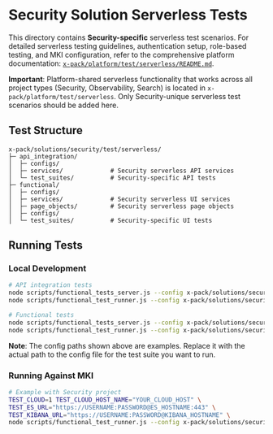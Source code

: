 # Security Solution Serverless Tests

This directory contains **Security-specific** serverless test scenarios. For detailed serverless testing guidelines, authentication setup, role-based testing, and MKI configuration, refer to the comprehensive platform documentation: [`x-pack/platform/test/serverless/README.md`](../../../../platform/test/serverless/README.md).

**Important**: Platform-shared serverless functionality that works across all project types (Security, Observability, Search) is located in `x-pack/platform/test/serverless`. Only Security-unique serverless test scenarios should be added here.

## Test Structure

```
x-pack/solutions/security/test/serverless/
├─ api_integration/
│  ├─ configs/
│  ├─ services/             # Security serverless API services
│  └─ test_suites/          # Security-specific API tests
├─ functional/
│  ├─ configs/
│  ├─ services/             # Security serverless UI services
│  ├─ page_objects/         # Security serverless page objects
│  ├─ configs/
│  └─ test_suites/          # Security-specific UI tests
```

## Running Tests

### Local Development

```bash
# API integration tests
node scripts/functional_tests_server.js --config x-pack/solutions/security/test/serverless/api_integration/configs/config.ts
node scripts/functional_test_runner.js --config x-pack/solutions/security/test/serverless/api_integration/configs/config.ts

# Functional tests
node scripts/functional_tests_server.js --config x-pack/solutions/security/test/serverless/functional/configs/config.ts
node scripts/functional_test_runner.js --config x-pack/solutions/security/test/serverless/functional/configs/config.ts
```

**Note**: The config paths shown above are examples. Replace it with the actual path to the config file for the test suite you want to run.

### Running Against MKI

```bash
# Example with Security project
TEST_CLOUD=1 TEST_CLOUD_HOST_NAME="YOUR_CLOUD_HOST" \
TEST_ES_URL="https://USERNAME:PASSWORD@ES_HOSTNAME:443" \
TEST_KIBANA_URL="https://USERNAME:PASSWORD@KIBANA_HOSTNAME" \
node scripts/functional_test_runner.js --config x-pack/solutions/security/test/serverless/api_integration/configs/config.ts --exclude-tag=skipMKI
```
